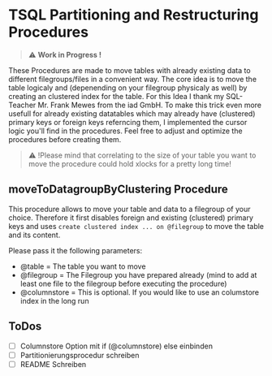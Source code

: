 # TSQL Partitioning and Restructuring Procedures
> :warning: __Work in Progress !__ 

These Procedures are made to move tables with already existing data to different filegroups/files in a convenient way. The core idea is to move the table logicaly and (depenending on your filegroup physicaly as well) by creating an clustered index for the table. For this Idea I thank my SQL-Teacher Mr. Frank Mewes from the iad GmbH. To make this trick even more usefull for already existing datatables which may already have (clustered) primary keys or foreign keys referncing them, I implemented the cursor logic you'll find in the procedures. 
Feel free to adjust and optimize the procedures before creating them.

> :warning: !Please mind that correlating to the size of your table you want to move the procedure could hold xlocks for a pretty long time!

## moveToDatagroupByClustering Procedure
This procedure allows to move your table and data to a filegroup of your choice.
Therefore it first disables foreign and existing (clustered) primary keys and uses ```create clustered index ... on @filegroup``` to move the table and its content.

Please pass it the following parameters:
-   @table          = The table you want to move
-   @filegroup      = The Filegroup you have prepared already (mind to add at least one file to the filegroup before executing the procedure)
-   @columnstore    = This is optional. If you would like to use an columstore index in the long run
 


## ToDos
-   [ ] Columnstore Option mit if (@columnstore) else einbinden
-   [ ] Partitionierungsprocedur schreiben
-   [ ] README Schreiben